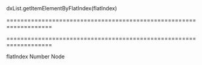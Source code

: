 <!--id-->dxList.getItemElementByFlatIndex(flatIndex)<!--/id-->
===================================================================
<!--hidden--><!--/hidden-->
===================================================================

<!--shortDescription-->

<!--/shortDescription-->

<!--paramName1-->flatIndex<!--/paramName1-->
<!--paramType1-->Number<!--/paramType1-->
<!--paramDescription1-->

<!--/paramDescription1-->

<!--returnType-->Node<!--/returnType-->
<!--returnDescription-->

<!--/returnDescription-->

<!--fullDescription-->

<!--/fullDescription-->